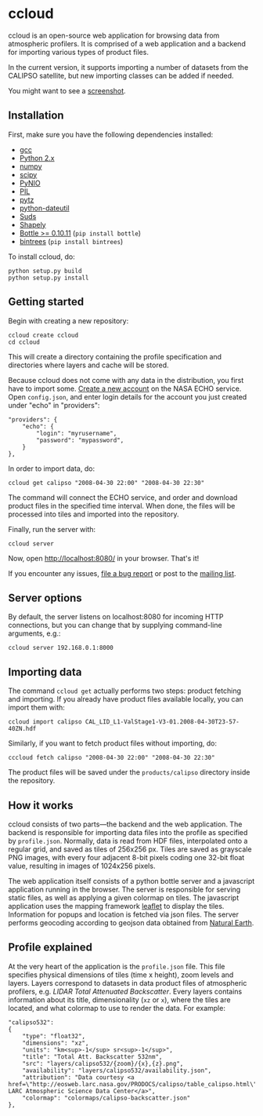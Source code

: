 ccloud
======

ccloud is an open-source web application for browsing data from atmospheric
profilers. It is comprised of a web application and a backend for importing
various types of product files.
<!--You can see an example at [browse.ccplot.org](http://browse.ccplot.org).-->

In the current version, it supports importing a number of datasets from the
CALIPSO satellite, but new importing classes can be added if needed.

You might want to see a [screenshot](https://raw.github.com/peterkuma/ccloud/master/ccloud.png).

Installation
------------

First, make sure you have the following dependencies installed:

  * [gcc](http://gcc.gnu.org/)
  * [Python 2.x](http://www.python.org)
  * [numpy](http://numpy.scipy.org/)
  * [scipy](http://www.scipy.org/)
  * [PyNIO](http://www.pyngl.ucar.edu/Nio.shtml)
  * [PIL](http://www.pythonware.com/products/pil/)
  * [pytz](http://pytz.sourceforge.net/)
  * [python-dateutil](http://labix.org/python-dateutil)
  * [Suds](https://fedorahosted.org/suds/)
  * [Shapely](http://pypi.python.org/pypi/Shapely/)
  * [Bottle >= 0.10.11](http://bottlepy.org/docs/dev/) (`pip install bottle`)
  * [bintrees](http://pypi.python.org/pypi/bintrees/)
    (`pip install bintrees`)

To install ccloud, do:

    python setup.py build
    python setup.py install

Getting started
---------------

Begin with creating a new repository:

    ccloud create ccloud
    cd ccloud

This will create a directory containing the profile specification
and directories where layers and cache will be stored.

Because ccloud does not come with any data in the distribution,
you first have to import some. [Create a new account](https://reverb.echo.nasa.gov/reverb/users/new)
on the NASA ECHO service.
Open `config.json`, and enter login details for the account you just created
under "echo" in "providers":

    "providers": {
        "echo": {
            "login": "myrusername",
            "password": "mypassword",
        }
    },

In order to import data, do:

    ccloud get calipso "2008-04-30 22:00" "2008-04-30 22:30"

The command will connect the ECHO service, and order and download
product files in the specified time interval. When done,
the files will be processed into tiles and imported into the repository.

Finally, run the server with:

    ccloud server
    
Now, open [http://localhost:8080/](http://localhost:8080/) in your browser. That's it!

If you encounter any issues, [file a bug report](https://github.com/peterkuma/ccloud/issues)
or post to the [mailing list](mailto:ccplot-general@lists.sourceforge.net).

Server options
--------------

By default, the server listens on localhost:8080 for incoming HTTP connections,
but you can change that by supplying command-line arguments, e.g.:

    ccloud server 192.168.0.1:8000

Importing data
--------------

The command `ccloud get` actually performs two steps: product fetching
and importing. If you already have product files available locally,
you can import them with:

    ccloud import calipso CAL_LID_L1-ValStage1-V3-01.2008-04-30T23-57-40ZN.hdf

Similarly, if you want to fetch product files without importing, do:

    cccloud fetch calipso "2008-04-30 22:00" "2008-04-30 22:30"

The product files will be saved under the `products/calipso` directory inside
the repository.

How it works
------------

ccloud consists of two parts—the backend and the web application.
The backend is responsible for importing data files into the profile as
specified by `profile.json`. Normally, data is read from HDF files,
interpolated onto a regular grid, and saved as tiles of 256x256 px. Tiles are
saved as grayscale PNG images, with every four adjacent 8-bit pixels coding one
32-bit float value, resulting in images of 1024x256 pixels.

The web application itself consists of a python bottle server and a
javascript application running in the browser.
The server is responsible for serving static files, as well as applying a given
colormap on tiles. The javascript application uses the mapping framework
[leaflet](http://leaflet.cloudmade.com/) to display the tiles. Information for popups and location
is fetched via json files. The server performs geocoding according to geojson
data obtained from [Natural Earth](http://www.naturalearthdata.com/).

Profile explained
-----------------

At the very heart of the application is the `profile.json` file. This file
specifies physical dimensions of tiles (time x height), zoom levels
and layers. Layers correspond to datasets in data product files
of atmospheric profilers, e.g. *LIDAR Total Attenuated Backscatter*.
Every layers contains information about its title, dimensionality (`xz` or `x`),
where the tiles are located, and what colormap to use to render the data.
For example:

    "calipso532":
    {
        "type": "float32",
        "dimensions": "xz",
        "units": "km<sup>-1</sup> sr<sup>-1</sup>",
        "title": "Total Att. Backscatter 532nm",
        "src": "layers/calipso532/{zoom}/{x},{z}.png",
        "availability": "layers/calipso532/availability.json",
        "attribution": "Data courtesy <a href=\"http://eosweb.larc.nasa.gov/PRODOCS/calipso/table_calipso.html\">NASA LARC Atmospheric Science Data Center</a>",
        "colormap": "colormaps/calipso-backscatter.json"
    },
